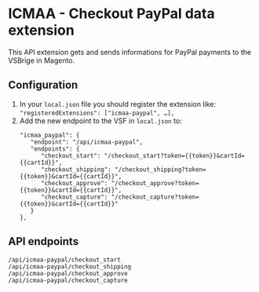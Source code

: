 # ICMAA - Checkout PayPal data extension

This API extension gets and sends informations for PayPal payments to the VSBrige in Magento.

## Configuration

1. In your `local.json` file you should register the extension like:
   `"registeredExtensions": ["icmaa-paypal", …],`
2. Add the new endpoint to the VSF in `local.json` to:
   ```
   "icmaa_paypal": {
      "endpoint": "/api/icmaa-paypal",
      "endpoints": {
         "checkout_start": "/checkout_start?token={{token}}&cartId={{cartId}}",
         "checkout_shipping": "/checkout_shipping?token={{token}}&cartId={{cartId}}",
         "checkout_approve": "/checkout_approve?token={{token}}&cartId={{cartId}}",
         "checkout_capture": "/checkout_capture?token={{token}}&cartId={{cartId}}"
      }
   },
   ```

## API endpoints
```
/api/icmaa-paypal/checkout_start
/api/icmaa-paypal/checkout_shipping
/api/icmaa-paypal/checkout_approve
/api/icmaa-paypal/checkout_capture
```
